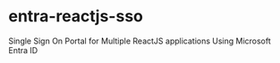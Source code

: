 # entra-reactjs-sso
Single Sign On Portal for Multiple ReactJS applications Using Microsoft Entra ID
